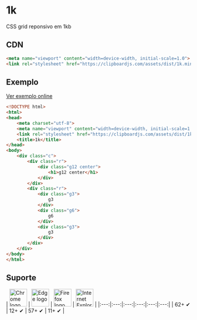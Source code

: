 # 1k

CSS grid reponsivo em 1kb

## CDN
```html
<meta name="viewport" content="width=device-width, initial-scale=1.0">
<link rel="stylesheet" href="https://clipboardjs.com/assets/dist/1k.min.css">
```

## Exemplo
[Ver exemplo online](https://mushape.github.io/1k)
```html
<!DOCTYPE html>
<html>
<head>
    <meta charset="utf-8">
    <meta name="viewport" content="width=device-width, initial-scale=1.0">
    <link rel="stylesheet" href="https://clipboardjs.com/assets/dist/1k.min.css">
    <title>1k</title>
</head>
<body>
    <div class="c">
        <div class="r">
            <div class="g12 center">
                <h1>g12 center</h1>
            </div>
        </div>
        <div class="r">
            <div class="g3">
                g3
            </div>
            <div class="g6">
                g6
            </div>
            <div class="g3">
                g3
            </div>
        </div>
    </div>
</body>
</html>
```

## Suporte
| <img src="https://clipboardjs.com/assets/images/chrome.png" width="48px" height="48px" alt="Chrome logo"> | <img src="https://clipboardjs.com/assets/images/edge.png" width="48px" height="48px" alt="Edge logo"> | <img src="https://clipboardjs.com/assets/images/firefox.png" width="48px" height="48px" alt="Firefox logo"> | <img src="https://clipboardjs.com/assets/images/ie.png" width="48px" height="48px" alt="Internet Explorer logo"> |
|:---:|:---:|:---:|:---:|:---:|:---:|
| 62+ ✔ | 12+ ✔ | 57+ ✔ | 11+ ✔ |
